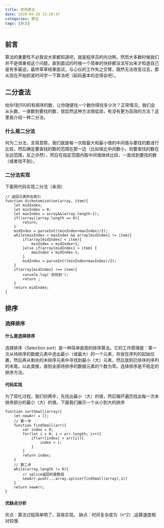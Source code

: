 ```yaml
---
title: 常用算法
date: 2020-04-20 15:28:47
categories: 算法
tags: [算法]
---
```

## 前言
算法的重要性不必我说大家都知道吧，就是程序员的内功啊，然而大多数时候我们并不是很重视这个问题，直到面试的时候一个简单的快排都没法写出来才知道自己是有多窘迫，最终草草结束面试，与心仪的工作失之交臂。既然无法改变过去，那从现在开始抓紧时间学一下算法吧（起码基本的总得会吧）。
## 二分查法
给你1到100的有顺序的数，让你随便找一个数你得找多少次？正常情况，我们会从头数，一直数到要找的数，很显然这种方法很低效，有没有更为高效的方法？这里我介绍一种二分法。
<!-- more -->
### 什么是二分法
何为二分法，言简意赅，我们就是每一次取最大和最小值的中间值与要找的数进行比较，然后确定要查找的数的范围在那一边（比如值比中间数小，则要查找的数在左边范围，反之亦然），然后在指定范围内取中间值继续比较，一直找到要找的数（或者找不到）。
### 二分法实现
下面用代码实现二分法（亲测）
```
// 返回元素所在索引
function dichotomization(array, item){
    let midIndex;
    let minIndex = 0;
    let maxIndex = array&&(array.length-1);
    if(!array||array.length == 0){
        return;
    }
    midIndex = parseInt((minIndex+maxIndex)/2);
    while(minIndex < maxIndex && array[midIndex] != item){
        if(array[midIndex] < item){
            minIndex = midIndex+1;
        }else if(array[midIndex] > item) {
            maxIndex = midIndex-1;
        }
        midIndex = parseInt((minIndex+maxIndex)/2);
    }
    if(array[midIndex] !== item){
        console.log('没找到');
        return ;
    }
    return midIndex;
}
```
## 排序
### 选择排序
#### 什么是选择排序
选择排序（Selection sort）是一种简单直观的排序算法。它的工作原理是：第一次从待排序的数据元素中选出最小（或最大）的一个元素，存放在序列的起始位置，然后再从剩余的未排序元素中寻找到最小（大）元素，然后放到已排序的序列的末尾。以此类推，直到全部待排序的数据元素的个数为零。选择排序是不稳定的排序方法。
#### 代码实现
为了简化过程，我们份两步，先找出最小（大）的值，然后循环遍历找出每一次未排序部分的最小（大）的值。下面我们展示一个从小到大的排序
```
function sortSmall(array){
    let newArr = [];
    // 第一步
    function findSmall(arr){
        var index = 0;
        for(let i = 0; i < arr.length; i++){
            if(arr[index] > arr[i]){
                index = i;
            }
        }
        return index;
    }
    // 第二步
    while(array.length != 0){
        // splice返回的是数组
        newArr.push(...array.splice(findSmall(array),1))
    }
    return newArr;
}
```
#### 优缺点分析
优点：算法过程简单明了，容易实现。
缺点：时间复杂度为（n^2）,运算速度相对较慢.

